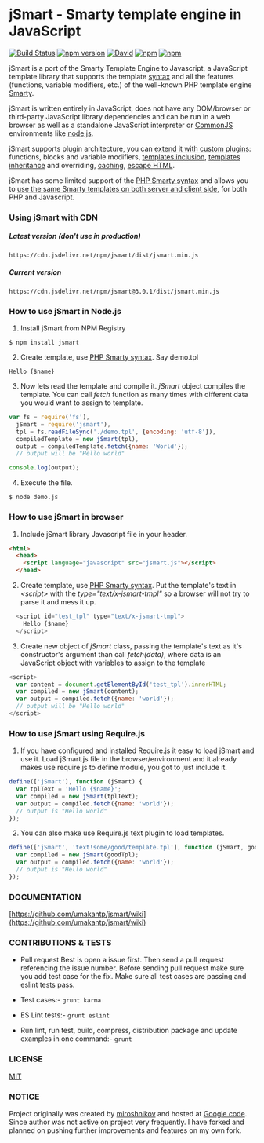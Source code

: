 jSmart - Smarty template engine in JavaScript 
======
[![Build Status](https://travis-ci.org/umakantp/jsmart.png?branch=master)](https://travis-ci.org/umakantp/jsmart)
[![npm version](https://img.shields.io/npm/v/jsmart.svg)](https://www.npmjs.com/package/jsmart)
[![David](https://img.shields.io/david/dev/umakantp/jsmart.svg)](https://www.npmjs.com/package/jsmart)
[![npm](https://img.shields.io/npm/dw/jsmart.svg)](https://www.npmjs.com/package/jsmart)
[![npm](https://img.shields.io/npm/l/jsmart.svg)](https://github.com/umakantp/jsmart/blob/master/LICENSE)

jSmart is a port of the Smarty Template Engine to Javascript, a JavaScript template library that supports the template [syntax](https://github.com/umakantp/jsmart/wiki/syntax) and all the features (functions, variable modifiers, etc.) of the well-known PHP template engine [Smarty](http://www.smarty.net/).

jSmart is written entirely in JavaScript, does not have any DOM/browser or third-party JavaScript library dependencies and can be run in a web browser as well as a standalone JavaScript interpreter or [CommonJS](http://www.commonjs.org/) environments like [node.js](https://nodejs.org/).

jSmart supports plugin architecture, you can [extend it with custom plugins](https://github.com/umakantp/jsmart/wiki/Create-Plugin): functions, blocks and variable modifiers, [templates inclusion](https://github.com/umakantp/jsmart/wiki/Include-Templates), [templates inheritance](https://github.com/umakantp/jsmart/wiki/Template-Inheritance) and overriding, [caching](https://github.com/umakantp/jsmart/wiki/Caching), [escape HTML](https://github.com/umakantp/jsmart/wiki/escape_html).

jSmart has some limited support of the [PHP Smarty syntax](https://github.com/umakantp/jsmart/wiki/syntax) and allows you to [use the same Smarty templates on both server and client side](https://github.com/umakantp/jsmart/wiki/Smarty-template-in-javascript), for both PHP and Javascript.

### Using jSmart with CDN
##### Latest version (don't use in production)
```
https://cdn.jsdelivr.net/npm/jsmart/dist/jsmart.min.js
```
##### Current version
```
https://cdn.jsdelivr.net/npm/jsmart@3.0.1/dist/jsmart.min.js
```

### How to use jSmart in Node.js

1. Install jSmart from NPM Registry
```
$ npm install jsmart
```

2. Create template, use [PHP Smarty syntax](https://github.com/umakantp/jsmart/wiki/syntax).  Say demo.tpl

```smarty
Hello {$name}
```

3. Now lets read the template and compile it. _jSmart_ object compiles the template. You can call _fetch_ function as many times with different data you would want to assign to template.
```js
var fs = require('fs'),
  jSmart = require('jsmart'),
  tpl = fs.readFileSync('./demo.tpl', {encoding: 'utf-8'}),
  compiledTemplate = new jSmart(tpl),
  output = compiledTemplate.fetch({name: 'World'});
  // output will be "Hello world"

console.log(output);
```

4. Execute the file.

```cli
$ node demo.js
```

### How to use jSmart in browser

1. Include jSmart library Javascript file in your header.

```html
<html>
  <head>
    <script language="javascript" src="jsmart.js"></script>
  </head>
```

2. Create template, use [PHP Smarty syntax](https://github.com/umakantp/jsmart/wiki/syntax). Put the template's text in _&lt;script&gt;_ with the _type="text/x-jsmart-tmpl"_ so a browser will not try to parse it and mess it up.
```js
  <script id="test_tpl" type="text/x-jsmart-tmpl">
    Hello {$name}
  </script>
```

3. Create new object of _jSmart_ class, passing the template's text as it's constructor's argument than call _fetch(data)_, where data is an JavaScript object with variables to assign to the template
```js
<script>
  var content = document.getElementById('test_tpl').innerHTML;
  var compiled = new jSmart(content);
  var output = compiled.fetch({name: 'world'});
  // output will be "Hello world"
</script>
```

### How to use jSmart using Require.js

1. If you have configured and installed Require.js it easy to load jSmart and use it. Load jSmart.js file in the browser/environment and it already makes use require js to define module, you got to just include it.
```js
define(['jSmart'], function (jSmart) {
  var tplText = 'Hello {$name}';
  var compiled = new jSmart(tplText);
  var output = compiled.fetch({name: 'world'});
  // output is "Hello world"
});
```

2. You can also make use Require.js text plugin to load templates.
```js
define(['jSmart', 'text!some/good/template.tpl'], function (jSmart, goodTpl) {
  var compiled = new jSmart(goodTpl);
  var output = compiled.fetch({name: 'world'});
  // output is "Hello world"
});
```

### DOCUMENTATION

[https://github.com/umakantp/jsmart/wiki](https://github.com/umakantp/jsmart/wiki)

### CONTRIBUTIONS & TESTS

* Pull request
  Best is open a issue first. Then send a pull request referencing the issue number. Before sending pull request make sure you add test case for the fix. Make sure all test cases are passing and eslint tests pass.

* Test cases:-
  ```grunt karma```

* ES Lint tests:-
  ```grunt eslint```

* Run lint, run test, build, compress, distribution package and update examples in one command:-
  ```grunt```

### LICENSE

[MIT](https://raw.githubusercontent.com/umakantp/jsmart/rewrite/LICENSE.txt)

### NOTICE

Project originally was created by [miroshnikov](https://github.com/miroshnikov) and hosted at [Google code](http://code.google.com/p/jsmart/). Since author was not active on project very frequently. I have forked and planned on pushing further improvements and features on my own fork.

